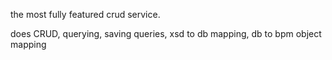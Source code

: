 the most fully featured crud service.

does CRUD, querying, saving queries, xsd to db mapping, db to bpm object mapping


